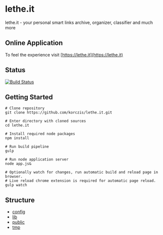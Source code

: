 # lethe.it

lethe.it - your personal smart links archive, organizer, classifier and much more

## Online Application

To feel the experience visit [https://lethe.it](https://lethe.it)

## Status

[![Build Status](https://travis-ci.org/korczis/lethe.it.svg?branch=master)](https://travis-ci.org/korczis/lethe.it)

## Getting Started

```
# Clone repository
git clone https://github.com/korczis/lethe.it.git

# Enter directory with cloned sources
cd lethe.it

# Install required node packages
npm install

# Run build pipeline
gulp

# Run node application server
node app.js&

# Optionally watch for changes, run automatic build and reload page in browser.
# Live reload chrome extension is required for automatic page reload.
gulp watch
```

## Structure

- [config](https://github.com/korczis/lethe.it/tree/master/config)
- [lib](https://github.com/korczis/lethe.it/tree/master/lib)
- [public](https://github.com/korczis/lethe.it/tree/master/public)
- [tmp](https://github.com/korczis/lethe.it/tree/master/tmp)
